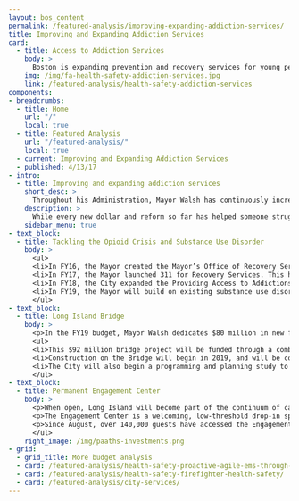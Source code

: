 ```yaml
---
layout: bos_content
permalink: /featured-analysis/improving-expanding-addiction-services/
title: Improving and Expanding Addiction Services
card:
  - title: Access to Addiction Services
    body: >
      Boston is expanding prevention and recovery services for young people.
    img: /img/fa-health-safety-addiction-services.jpg
    link: /featured-analysis/health-safety-addiction-services
components:
- breadcrumbs:
  - title: Home
    url: "/"
    local: true
  - title: Featured Analysis
    url: "/featured-analysis/"
    local: true
  - current: Improving and Expanding Addiction Services
  - published: 4/13/17
- intro:
  - title: Improving and expanding addiction services
    short_desc: >
      Throughout his Administration, Mayor Walsh has continuously increased resources to those in need of substance use and addiction supports. 
    description: >
      While every new dollar and reform so far has helped someone struggling with addiction, the Mayor knows more needs to be done.
    sidebar_menu: true
- text_block:
  - title: Tackling the Opioid Crisis and Substance Use Disorder
    body: >
      <ul>
      <li>In FY16, the Mayor created the Mayor’s Office of Recovery Services (ORS), the first municipal office in the U.S. solely dedicated to addressing addiction and recovery.</li>
      <li>In FY17, the Mayor launched 311 for Recovery Services. This hotline support system helps people struggling with substance abuse and addiction to access recovery resources.</li>
      <li>In FY18, the City expanded the Providing Access to Addictions Treatment, Hope and Support (PAATHS) Program services to evenings and weekends. The City also doubled the size of the Mobile Sharps team to pick up improperly discarded hypodermic needles, and added four new mental health clinicians to the Boston Emergency Services Team (BEST). This team responds with BPD, helping people exhibiting signs of mental illness and diverting people from arrest to mental health resources.</li>
      <li>In FY19, the Mayor will build on existing substance use disorder and addiction infrastructure at the Boston Public Health Commission (BPHC) to better serve prevention and recovery for young people.</li>
      </ul>
- text_block:
  - title: Long Island Bridge
    body: >
      <p>In the FY19 budget, Mayor Walsh dedicates $80 million in new funding to rebuild the Long Island Bridge, the largest increase in funding for any city funded project. The Mayor will also set the stage for planning the comprehensive, long-term recovery campus that the City and State desperately need to tackle the opioid crisis.</p>
      <ul>
      <li>This $92 million bridge project will be funded through a combination of the City’s general obligation bonds and an appropriation from the Parking Meter Fund.</li>
      <li>Construction on the Bridge will begin in 2019, and will be completed within 3 years, unlocking the Island for a new comprehensive, long-term recovery campus.</li>
      <li>The City will also begin a programming and planning study to review the buildings currently on Long Island and updates needed to provide the new programming.</li>
      </ul>
- text_block:
  - title: Permanent Engagement Center
    body: >
      <p>When open, Long Island will become part of the continuum of care for people struggling to reclaim their lives, from detox to residential treatment to transitional housing. In the meantime, Mayor Walsh is committed to providing more services to people battling addiction.</p>
      <p>The Engagement Center is a welcoming, low-threshold drop-in space for individuals receiving services in the Newmarket Square neighborhood. It was opened in August 2017 as a six-month pilot and provides space for participants to connect with recovery support services and to get connected with housing services offered by the City and partners.</p>
      <p>Since August, over 140,000 guests have accessed the Engagement Center in some form; either through daily nursing services, to reconnect with health insurance, to make primary care appointments, or to receive routine medical care. Building on the success of the pilot, Mayor Walsh is dedicating $1.8 million to make the Engagement Center permanent. This vital service will continue to be a lifeline for those suffering from addiction and homelessness.</p>
      </ul>
    right_image: /img/paaths-investments.png
- grid: 
  - grid_title: More budget analysis
  - card: /featured-analysis/health-safety-proactive-agile-ems-through-data/
  - card: /featured-analysis/health-safety-firefighter-health-safety/
  - card: /featured-analysis/city-services/
---
```

